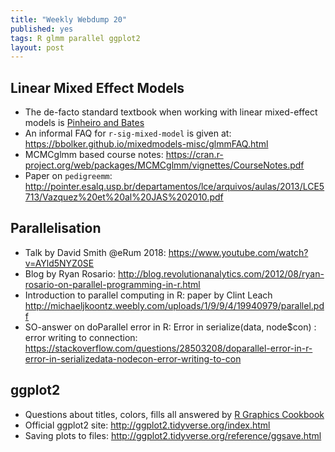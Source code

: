 ```yaml
---
title: "Weekly Webdump 20"
published: yes
tags: R glmm parallel ggplot2
layout: post
---
```




## Linear Mixed Effect Models
* The de-facto standard textbook when working with linear mixed-effect models is [Pinheiro and Bates](https://www.springer.com/de/book/9780387989570)
* An informal FAQ for `r-sig-mixed-model` is given at: https://bbolker.github.io/mixedmodels-misc/glmmFAQ.html
* MCMCglmm based course notes: https://cran.r-project.org/web/packages/MCMCglmm/vignettes/CourseNotes.pdf
* Paper on `pedigreemm`: http://pointer.esalq.usp.br/departamentos/lce/arquivos/aulas/2013/LCE5713/Vazquez%20et%20al%20JAS%202010.pdf



## Parallelisation
* Talk by David Smith @eRum 2018: https://www.youtube.com/watch?v=AYld5NYZ0SE
* Blog by Ryan Rosario: http://blog.revolutionanalytics.com/2012/08/ryan-rosario-on-parallel-programming-in-r.html
* Introduction to parallel computing in R: paper by Clint Leach http://michaeljkoontz.weebly.com/uploads/1/9/9/4/19940979/parallel.pdf
* SO-answer on doParallel error in R: Error in serialize(data, node$con) : error writing to connection: https://stackoverflow.com/questions/28503208/doparallel-error-in-r-error-in-serializedata-nodecon-error-writing-to-con


## ggplot2
* Questions about titles, colors, fills all answered by [R Graphics Cookbook](http://www.cookbook-r.com/Graphs/)
* Official ggplot2 site: http://ggplot2.tidyverse.org/index.html
* Saving plots to files: http://ggplot2.tidyverse.org/reference/ggsave.html
